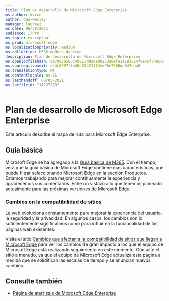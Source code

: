 ```yaml
---
title: Plan de desarrollo de Microsoft Edge Enterprise
ms.author: kvice
author: dan-wesley
manager: laurawi
ms.date: 06/29/2021
audience: ITPro
ms.topic: conceptual
ms.prod: microsoft-edge
ms.localizationpriority: medium
ms.collection: M365-modern-desktop
description: Plan de desarrollo de Microsoft Edge Enterprise
ms.openlocfilehash: 9a7902b583c49817d828a80233a8efa11193024f8e45f74a59e1b50719a2c6f8
ms.sourcegitcommit: d44c0997ffe40d67421312ed96e7766da947eaa0
ms.translationtype: MT
ms.contentlocale: es-ES
ms.lasthandoff: 08/05/2021
ms.locfileid: "11727283"
---
```

# <a name="microsoft-edge-enterprise-roadmap"></a>Plan de desarrollo de Microsoft Edge Enterprise

Este artículo describe el mapa de ruta para Microsoft Edge Enterprise.

## <a name="roadmap"></a>Guía básica

Microsoft Edge se ha agregado a la [Guía básica de M365](https://www.microsoft.com/microsoft-365/roadmap?filters=&searchterms=Microsoft%2CEdge). Con el tiempo, verá que la guía básica de Microsoft Edge contiene más características, que puede filtrar seleccionando Microsoft Edge en la sección Productos. Estamos trabajando para mejorar continuamente la experiencia y agradecemos sus comentarios. Eche un vistazo a lo que tenemos planeado actualmente para las próximas versiones de Microsoft Edge. 

### <a name="site-compatibility-changes"></a>Cambios en la compatibilidad de sitios

La web evoluciona constantemente para mejorar la experiencia del usuario, la seguridad y la privacidad. En algunos casos, los cambios son lo suficientemente significativos como para influir en la funcionalidad de las páginas web existentes.

Visite el sitio [Cambios que afectan a la compatibilidad de sitios que llegan a Microsoft Edge](/microsoft-edge/web-platform/site-impacting-changes) para ver los cambios de gran impacto a los que el equipo de Microsoft Edge está realizando seguimiento en este momento. Consulte el sitio a menudo, ya que el equipo de Microsoft Edge actualiza esta página a medida que se solidifican las escalas de tiempo y se anuncian nuevos cambios.

## <a name="see-also"></a>Consulte también

- [Página de aterrizaje de Microsoft Edge Enterprise](https://aka.ms/EdgeEnterprise)